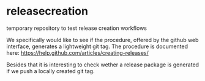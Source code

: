 # releasecreation
temporary repository to test release creation workflows

We specifically would like to see if the procedure, offered by the github web interface, generates a lightweight git tag.
The procedure is documented here: https://help.github.com/articles/creating-releases/

Besides that it is interesting to check wether a release package is
generated if we push a locally created git tag.
